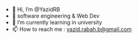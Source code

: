 - 👋 Hi, I’m @YazidRB
- 👀 software engineering & Web Dev 
- 🌱 I’m currently learning in university 
- 📫 How to reach me : yazid.rabah.b@gmail.com

<!---
YazidRB/YazidRB is a ✨ special ✨ repository because its `README.md` (this file) appears on your GitHub profile.
You can click the Preview link to take a look at your changes.
--->
